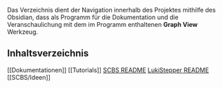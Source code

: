 Das Verzeichnis dient der Navigation innerhalb des Projektes mithilfe des Obsidian, dass als Programm für die Dokumentation und die Veranschaulichung mit dem im Programm enthaltenen **Graph View** Werkzeug.

## Inhaltsverzeichnis
[[Dokumentationen]]
[[Tutorials]]
[SCBS README](SCBS/README)
[LukiStepper README](SCBS/LukiStepper/README)
[[SCBS/Ideen]]


